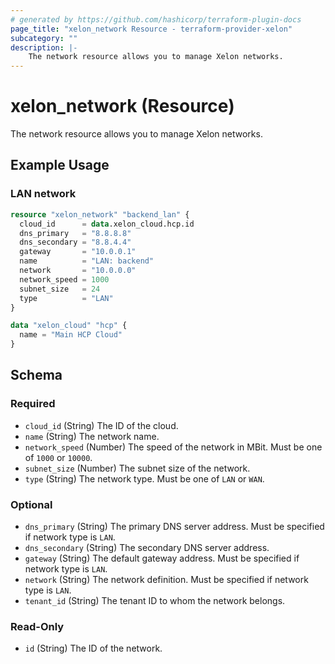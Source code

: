 ```yaml
---
# generated by https://github.com/hashicorp/terraform-plugin-docs
page_title: "xelon_network Resource - terraform-provider-xelon"
subcategory: ""
description: |-
    The network resource allows you to manage Xelon networks.
---
```


# xelon_network (Resource)

The network resource allows you to manage Xelon networks.

## Example Usage

### LAN network

```terraform
resource "xelon_network" "backend_lan" {
  cloud_id      = data.xelon_cloud.hcp.id
  dns_primary   = "8.8.8.8"
  dns_secondary = "8.8.4.4"
  gateway       = "10.0.0.1"
  name          = "LAN: backend"
  network       = "10.0.0.0"
  network_speed = 1000
  subnet_size   = 24
  type          = "LAN"
}

data "xelon_cloud" "hcp" {
  name = "Main HCP Cloud"
}
```

<!-- schema generated by tfplugindocs -->
## Schema

### Required

- `cloud_id` (String) The ID of the cloud.
- `name` (String) The network name.
- `network_speed` (Number) The speed of the network in MBit. Must be one of `1000` or `10000`.
- `subnet_size` (Number) The subnet size of the network.
- `type` (String) The network type. Must be one of `LAN` or `WAN`.

### Optional

- `dns_primary` (String) The primary DNS server address. Must be specified if network type is `LAN`.
- `dns_secondary` (String) The secondary DNS server address.
- `gateway` (String) The default gateway address. Must be specified if network type is `LAN`.
- `network` (String) The network definition. Must be specified if network type is `LAN`.
- `tenant_id` (String) The tenant ID to whom the network belongs.

### Read-Only

- `id` (String) The ID of the network.
